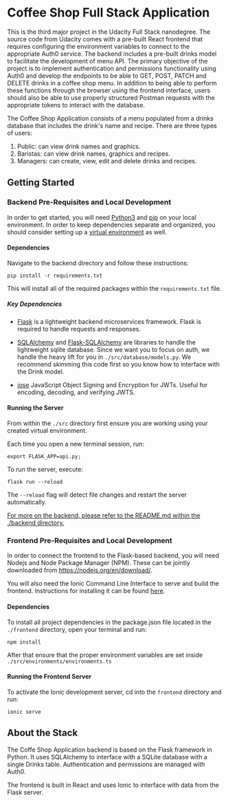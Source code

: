 # Coffee Shop Full Stack Application

This is the third major project in the Udacity Full Stack nanodegree. The source code from Udacity comes with a pre-built React frontend that requires configuring the environment variables to connect to the appropriate Auth0 service. The backend includes a pre-built drinks model to facilitate the development of menu API. The primary objective of the project is to implement authentication and permissions functionality using Auth0 and develop the endpoints to be able to GET, POST, PATCH and DELETE drinks in a coffee shop menu. In addition to being able to perform these functions through the browser using the frontend interface, users should also be able to use properly structured Postman requests with the appropriate tokens to interact with the database.

The Coffee Shop Application consists of a menu populated from a drinks database that includes the drink's name and recipe. There are three types of users:

1) Public: can view drink names and graphics.
2) Baristas: can view drink names, graphics and recipes.
3) Managers: can create, view, edit and delete drinks and recipes.

## Getting Started

### Backend Pre-Requisites and Local Development
In order to get started, you will need [Python3](https://docs.python.org/3/using/unix.html#getting-and-installing-the-latest-version-of-python) and [pip](https://pypi.org/project/pip/) on your local environment. In order to keep dependencies separate and organized, you should consider setting up a [virtual environment](https://packaging.python.org/guides/installing-using-pip-and-virtual-environments/) as well.

#### Dependencies

Navigate to the backend directory and follow these instructions:

```
pip install -r requirements.txt
```

This will install all of the required packages within the `requirements.txt` file.

##### Key Dependencies

- [Flask](http://flask.pocoo.org/)  is a lightweight backend microservices framework. Flask is required to handle requests and responses.

- [SQLAlchemy](https://www.sqlalchemy.org/) and [Flask-SQLAlchemy](https://flask-sqlalchemy.palletsprojects.com/en/2.x/) are libraries to handle the lightweight sqlite database. Since we want you to focus on auth, we handle the heavy lift for you in `./src/database/models.py`. We recommend skimming this code first so you know how to interface with the Drink model.

- [jose](https://python-jose.readthedocs.io/en/latest/) JavaScript Object Signing and Encryption for JWTs. Useful for encoding, decoding, and verifying JWTS.

#### Running the Server

From within the `./src` directory first ensure you are working using your created virtual environment.

Each time you open a new terminal session, run:

```
export FLASK_APP=api.py;
```

To run the server, execute:

```
flask run --reload
```

The `--reload` flag will detect file changes and restart the server automatically.

[For more on the backend, please refer to the README.md within the ./backend directory.](./backend/README.md)

### Frontend Pre-Requisites and Local Development

In order to connect the frontend to the Flask-based backend, you will need Nodejs and Node Package Manager (NPM). These can be jointly downloaded from https://nodejs.org/en/download/.

You will also need the Ionic Command Line Interface to serve and build the frontend. Instructions for installing it can be found [here](https://ionicframework.com/docs/installation/cli).

#### Dependencies

To install all project dependencies in the package.json file located in the `./frontend` directory, open your terminal and run:

```
npm install
```

After that ensure that the proper environment variables are set inside `./src/environments/environments.ts`

#### Running the Frontend Server

To activate the Ionic development server, cd into the `frontend` directory and run:

```
ionic serve
```

##



## About the Stack

The Coffe Shop Application backend is based on the Flask framework in Python. It uses SQLAlchemy to interface with a SQLite database with a single Drinks table. Authentication and permissions are managed with Auth0.

The frontend is built in React and uses Ionic to interface with data from the Flask server.
